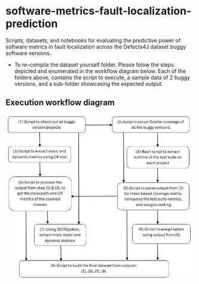 # software-metrics-fault-localization-prediction
Scripts, datasets, and notebooks for evaluating the predictive power of software metrics in fault localization across the Defects4J dataset buggy software versions.

- To re-compile the dataset yourself folder. Please folow the steps depicted and enumerated in the workflow diagram below. Each of the folders above, contains the script to execute, a sample data of 2 buggy versions, and a sub-folder showcasing the expected output. 

## Execution workflow diagram

<p align="center">
	<img src="../img/workflow_diagram.png" />
</p>
